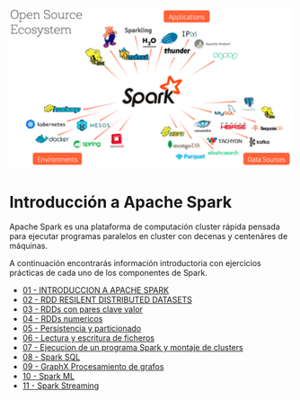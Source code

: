 ![Apache Spark](media/00.apache-spark.png)


# Introducción a Apache Spark

Apache Spark es una plataforma de computación cluster rápida pensada para ejecutar programas paralelos en cluster con decenas y centenáres de máquinas.

A continuación encontrarás información introductoria con ejercicios prácticas de cada uno de los componentes de Spark.

- [01 - INTRODUCCION A APACHE SPARK](https://github.com/xergioalex/apache-spark-introduction/blob/master/01%20-%20INTRODUCCION%20A%20APACHE%20SPARK.ipynb)
- [02 - RDD RESILENT DISTRIBUTED DATASETS](https://github.com/xergioalex/apache-spark-introduction/blob/master/02%20-%20RDD%20RESILENT%20DISTRIBUTED%20DATASETS.ipynb)
- [03 - RDDs con pares clave valor](https://github.com/xergioalex/apache-spark-introduction/blob/master/03%20-%20RDDs%20con%20pares%20clave%20valor.ipynb)
- [04 - RDDs numericos](https://github.com/xergioalex/apache-spark-introduction/blob/master/04%20-%20RDDs%20numericos.ipynb)
- [05 - Persistencia y particionado](https://github.com/xergioalex/apache-spark-introduction/blob/master/05%20-%20Persistencia%20y%20particionado.ipynb)
- [06 - Lectura y escritura de ficheros](https://github.com/xergioalex/apache-spark-introduction/blob/master/06%20-%20Lectura%20y%20escritura%20de%20ficheros.ipynb)
- [07 - Ejecucion de un programa Spark y montaje de clusters](https://github.com/xergioalex/apache-spark-introduction/blob/master/07%20-%20Ejecucion%20de%20un%20programa%20Spark%20y%20montaje%20de%20clusters.ipynb)
- [08 - Spark SQL](https://github.com/xergioalex/apache-spark-introduction/blob/master/08%20-%20Spark%20SQL.ipynb)
- [09 - GraphX Procesamiento de grafos](https://github.com/xergioalex/apache-spark-introduction/blob/master/09%20-%20GraphX%20Procesamiento%20de%20grafos.ipynb)
- [10 - Spark ML](https://github.com/xergioalex/apache-spark-introduction/blob/master/10%20-%20Spark%20ML.ipynb)
- [11 - Spark Streaming](https://github.com/xergioalex/apache-spark-introduction/blob/master/11%20-%20Spark%20Streaming.ipynb)
